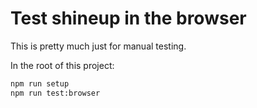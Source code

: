 # Test shineup in the browser

This is pretty much just for manual testing.

In the root of this project:

```sh
npm run setup
npm run test:browser
```
